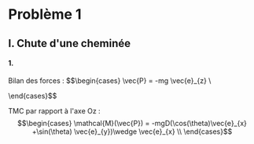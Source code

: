 # Problème 1
## I. Chute d'une cheminée
#### 1.
Bilan des forces : 
$$\begin{cases}
\vec{P} = -mg \vec{e}_{z} \\

\end{cases}$$

TMC par rapport à l'axe Oz : 
$$\begin{cases}
\mathcal{M}(\vec{P}) = -mgD(\cos(\theta)\vec{e}_{x} +\sin(\theta) \vec{e}_{y})\wedge \vec{e}_{x}  \\
\end{cases}$$